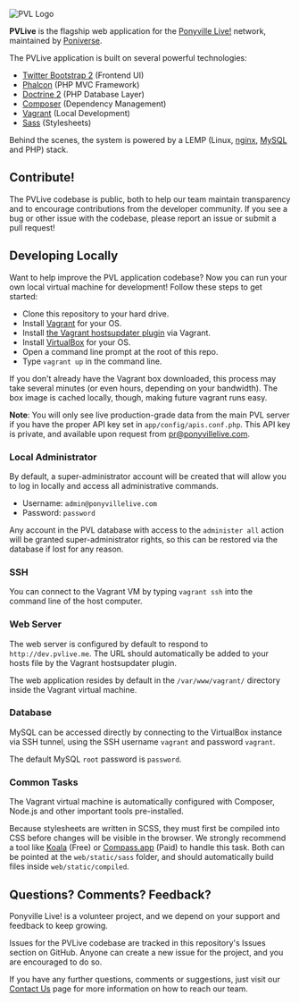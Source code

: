 ![PVL Logo](https://raw.githubusercontent.com/Poniverse/Ponyville-Live/master/web/resources/bitbucket.png)

**PVLive** is the flagship web application for the [Ponyville Live!](http://ponyvillelive.com/) network, maintained by [Poniverse](https://poniverse.net/).

The PVLive application is built on several powerful technologies:

* [Twitter Bootstrap 2](http://getbootstrap.com/2.3.2/) (Frontend UI)
* [Phalcon](http://phalconphp.com/en/) (PHP MVC Framework)
* [Doctrine 2](http://www.doctrine-project.org/) (PHP Database Layer)
* [Composer](https://getcomposer.org/) (Dependency Management)
* [Vagrant](http://www.vagrantup.com/) (Local Development)
* [Sass](http://sass-lang.com/) (Stylesheets)

Behind the scenes, the system is powered by a LEMP (Linux, [nginx](http://nginx.org/), [MySQL](http://www.mysql.com/) and PHP) stack.

## Contribute!

The PVLive codebase is public, both to help our team maintain transparency and to encourage contributions from the developer community. If you see a bug or other issue with the codebase, please report an issue or submit a pull request!

## Developing Locally

Want to help improve the PVL application codebase? Now you can run your own local virtual machine for development! Follow these steps to get started:

* Clone this repository to your hard drive.
* Install [Vagrant](http://www.vagrantup.com/) for your OS.
* Install [the Vagrant hostsupdater plugin](https://github.com/cogitatio/vagrant-hostsupdater) via Vagrant.
* Install [VirtualBox](https://www.virtualbox.org/wiki/Downloads) for your OS.
* Open a command line prompt at the root of this repo.
* Type `vagrant up` in the command line.

If you don't already have the Vagrant box downloaded, this process may take several minutes (or even hours, depending on your bandwidth). The box image is cached locally, though, making future vagrant runs easy.

**Note**: You will only see live production-grade data from the main PVL server if you have the proper API key set in `app/config/apis.conf.php`. This API key is private, and available upon request from [pr@ponyvillelive.com](mailto:pr@ponyvillelive.com).

### Local Administrator

By default, a super-administrator account will be created that will allow you to log in locally and access all administrative commands.

* Username: `admin@ponyvillelive.com`
* Password: `password`

Any account in the PVL database with access to the `administer all` action will be granted super-administrator rights, so this can be restored via the database if lost for any reason.

### SSH

You can connect to the Vagrant VM by typing `vagrant ssh` into the command line of the host computer.

### Web Server

The web server is configured by default to respond to `http://dev.pvlive.me`. The URL should automatically be added to your hosts file by the Vagrant hostsupdater plugin.

The web application resides by default in the `/var/www/vagrant/` directory inside the Vagrant virtual machine.

### Database

MySQL can be accessed directly by connecting to the VirtualBox instance via SSH tunnel, using the SSH username `vagrant` and password `vagrant`.

The default MySQL `root` password is `password`.

### Common Tasks

The Vagrant virtual machine is automatically configured with Composer, Node.js and other important tools pre-installed.

Because stylesheets are written in SCSS, they must first be compiled into CSS before changes will be visible in the browser. We strongly recommend a tool like [Koala](http://koala-app.com/) (Free) or [Compass.app](http://compass.kkbox.com/) (Paid) to handle this task. Both can be pointed at the `web/static/sass` folder, and should automatically build files inside `web/static/compiled`.

## Questions? Comments? Feedback?

Ponyville Live! is a volunteer project, and we depend on your support and feedback to keep growing.

Issues for the PVLive codebase are tracked in this repository's Issues section on GitHub. Anyone can create a new issue for the project, and you are encouraged to do so.

If you have any further questions, comments or suggestions, just visit our [Contact Us](http://ponyvillelive.com/contact) page for more information on how to reach our team.
